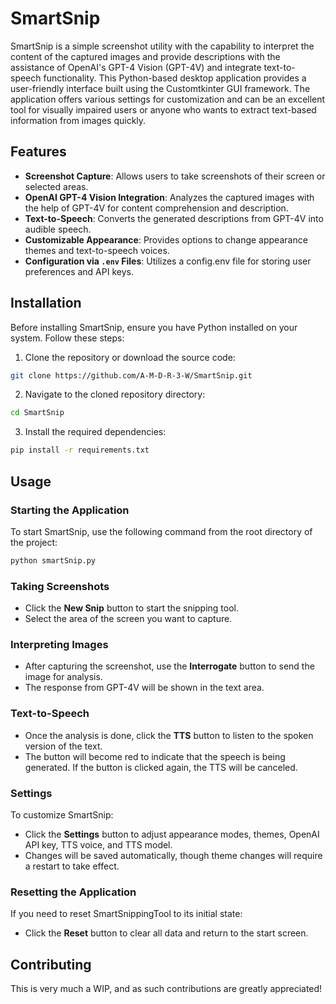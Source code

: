 # SmartSnip

SmartSnip is a simple screenshot utility with the capability to interpret the content of the captured images and provide descriptions with the assistance of OpenAI's GPT-4 Vision (GPT-4V) and integrate text-to-speech functionality. This Python-based desktop application provides a user-friendly interface built using the Customtkinter GUI framework. The application offers various settings for customization and can be an excellent tool for visually impaired users or anyone who wants to extract text-based information from images quickly.

## Features
- **Screenshot Capture**: Allows users to take screenshots of their screen or selected areas.
- **OpenAI GPT-4 Vision Integration**: Analyzes the captured images with the help of GPT-4V for content comprehension and description.
- **Text-to-Speech**: Converts the generated descriptions from GPT-4V into audible speech.
- **Customizable Appearance**: Provides options to change appearance themes and text-to-speech voices.
- **Configuration via `.env` Files**: Utilizes a config.env file for storing user preferences and API keys.

## Installation

Before installing SmartSnip, ensure you have Python installed on your system. Follow these steps:

1. Clone the repository or download the source code:

```bash
git clone https://github.com/A-M-D-R-3-W/SmartSnip.git
```

2. Navigate to the cloned repository directory:

```bash
cd SmartSnip
```

3. Install the required dependencies:

```bash
pip install -r requirements.txt
```

## Usage

### Starting the Application

To start SmartSnip, use the following command from the root directory of the project:

```bash
python smartSnip.py
```
### Taking Screenshots

- Click the **New Snip** button to start the snipping tool.
- Select the area of the screen you want to capture.

### Interpreting Images

- After capturing the screenshot, use the **Interrogate** button to send the image for analysis.
- The response from GPT-4V will be shown in the text area.

### Text-to-Speech

- Once the analysis is done, click the **TTS** button to listen to the spoken version of the text.
- The button will become red to indicate that the speech is being generated. If the button is clicked again, the TTS will be canceled.

### Settings

To customize SmartSnip:

- Click the **Settings** button to adjust appearance modes, themes, OpenAI API key, TTS voice, and TTS model.
- Changes will be saved automatically, though theme changes will require a restart to take effect.

### Resetting the Application

If you need to reset SmartSnippingTool to its initial state:

- Click the **Reset** button to clear all data and return to the start screen.

## Contributing

This is very much a WIP, and as such contributions are greatly appreciated!
